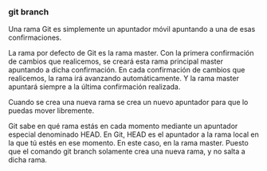 ### git branch

Una rama Git es simplemente un apuntador móvil apuntando a una de esas confirmaciones.

La rama por defecto de Git es la rama master. Con la primera confirmación de cambios que realicemos, se creará esta rama principal master apuntando a dicha confirmación. En cada confirmación de cambios que realicemos, la rama irá avanzando automáticamente. Y la rama master apuntará siempre a la última confirmación realizada.

Cuando se crea una nueva rama se crea un nuevo apuntador para que lo puedas mover libremente.

Git sabe en qué rama estás en cada momento mediante un apuntador especial denominado HEAD. En Git, HEAD es el apuntador a la rama local en la que tú estés en ese momento. En este caso, en la rama master. Puesto que el comando git branch solamente crea una nueva rama, y no salta a dicha rama.

